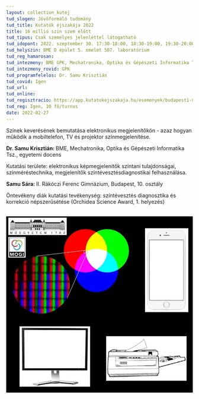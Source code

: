 ```yaml
---
layout: collection_kutej
tud_slogen: Jövőformáló tudomány
tud_title: Kutatók éjszakája 2022
title: 16 millió szín szem előtt
tud_tipus: Csak személyes jelenléttel látogatható
tud_idopont: 2022. szeptember 30. 17:30-18:00, 18:30-19:00, 19:30-20:00 
tud_helyszin: BME D épület 5. emelet 507. laboratórium
tud_reg_hamarosan:
tud_intezmeny: BME GPK, Mechatronika, Optika és Gépészeti Informatika Tanszék
tud_intezmeny_rovid: GPK
tud_programfelelos: Dr. Samu Krisztián
tud_covid: Igen
tud_url:
tud_online:
tud_regisztracio: https://app.kutatokejszakaja.hu/esemenyek/budapesti-muszaki-es-gazdasagtudomanyi-egyetem/16-millio-szin-szem-elott
tud_reg: Igen, 10 fő/turnus
date: 2022-02-27
---
```


Színek keverésének bemutatása elektronikus megjelenítőkön - azaz hogyan működik a mobiltelefon, TV és projektor színmegjelenítése.

<b>Dr. Samu Krisztián: </b> BME, Mechatronika, Optika és Gépészeti Informatika Tsz., egyetemi docens

Kutatási területe: elektronikus képmegjelenítők színtani tulajdonságai, színméréstechnika, megjelenítők színtévesztésdiagnostikai felhasználása.

<b>Samu Sára: </b>II. Rákóczi Ferenc Gimnázium, Budapest, 10. osztály

Öntevékeny diák kutatási tevékenység: színtévesztés diagnosztika és korrekció népszerűsétése (Orchidea Science Award, 1. helyezés)<br><br>

<img src="images/16_millio_szin.jpg" max-width="500" class="center">
